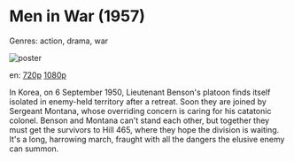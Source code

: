 # Men in War (1957)

Genres: action, drama, war

![poster](http://image.tmdb.org/t/p/w500/5TSCPpYA96tK6HtkmLoOv2gpbhz.jpg)

en:
  [720p](magnet:?xt=urn:btih:5a52157bf8b4a983e75d766f474807c75815edc7&dn=Men+in+War+(1957)&tr=udp%3A%2F%2Ftracker.yify-torrents.com%2Fannounce&tr=udp%3A%2F%2Fopen.demonii.com%3A1337%2Fannounce&tr=udp%3A%2F%2Fexodus.desync.com%3A6969&tr=udp%3A%2F%2Ftracker.istole.it%3A80&tr=udp%3A%2F%2Ftracker.publicbt.com%3A80&tr=udp%3A%2F%2Ftracker.publichd.eu%3A80%2Fannounce&tr=udp%3A%2F%2Ftracker.openbittorrent.com%3A80%2Fannounce&tr=udp%3A%2F%2Fcoppersurfer.tk%3A6969%2Fannounce)
  [1080p](magnet:?xt=urn:btih:928E76C102C254F76BFB1B1E438786BC74027A6C&tr=udp://glotorrents.pw:6969/announce&tr=udp://tracker.opentrackr.org:1337/announce&tr=udp://torrent.gresille.org:80/announce&tr=udp://tracker.openbittorrent.com:80&tr=udp://tracker.coppersurfer.tk:6969&tr=udp://tracker.leechers-paradise.org:6969&tr=udp://p4p.arenabg.ch:1337&tr=udp://tracker.internetwarriors.net:1337)
  


In Korea, on 6 September 1950, Lieutenant Benson's platoon finds itself isolated in enemy-held territory after a retreat. Soon they are joined by Sergeant Montana, whose overriding concern is caring for his catatonic colonel. Benson and Montana can't stand each other, but together they must get the survivors to Hill 465, where they hope the division is waiting. It's a long, harrowing march, fraught with all the dangers the elusive enemy can summon.